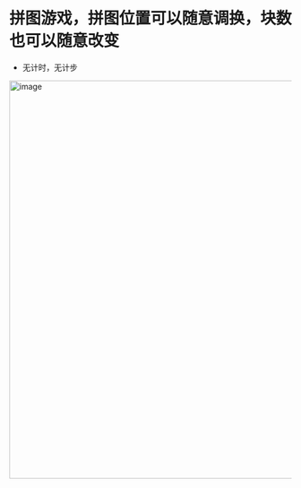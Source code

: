 # 拼图游戏，拼图位置可以随意调换，块数也可以随意改变
- 无计时，无计步

<img width="710" alt="image" src="https://user-images.githubusercontent.com/33457670/164981437-83f4fc57-36ba-4ce4-9f47-948187e571f2.png">
